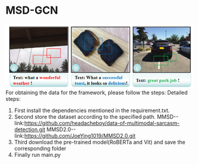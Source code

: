 # MSD-GCN

![image](image.png)
For obtaining the data for the framework, please follow the steps:
Detailed steps:

1. First install the dependencies mentioned in the requirement.txt.
2. Second store the dataset according to the specified path.
   MMSD--link:https://github.com/headacheboy/data-of-multimodal-sarcasm-detection.git
   MMSD2.0--link:https://github.com/JoeYing1019/MMSD2.0.git
4. Third download the pre-trained model(RoBERTa and Vit) and save the corresponding folder
5. Finally run main.py
